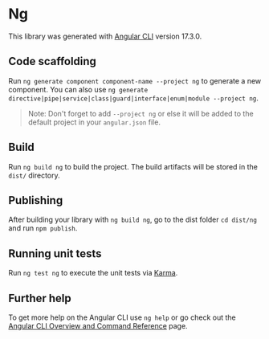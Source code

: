 # Ng

This library was generated with [Angular CLI](https://github.com/angular/angular-cli) version 17.3.0.

## Code scaffolding

Run `ng generate component component-name --project ng` to generate a new component. You can also use `ng generate directive|pipe|service|class|guard|interface|enum|module --project ng`.
> Note: Don't forget to add `--project ng` or else it will be added to the default project in your `angular.json` file. 

## Build

Run `ng build ng` to build the project. The build artifacts will be stored in the `dist/` directory.

## Publishing

After building your library with `ng build ng`, go to the dist folder `cd dist/ng` and run `npm publish`.

## Running unit tests

Run `ng test ng` to execute the unit tests via [Karma](https://karma-runner.github.io).

## Further help

To get more help on the Angular CLI use `ng help` or go check out the [Angular CLI Overview and Command Reference](https://angular.io/cli) page.
